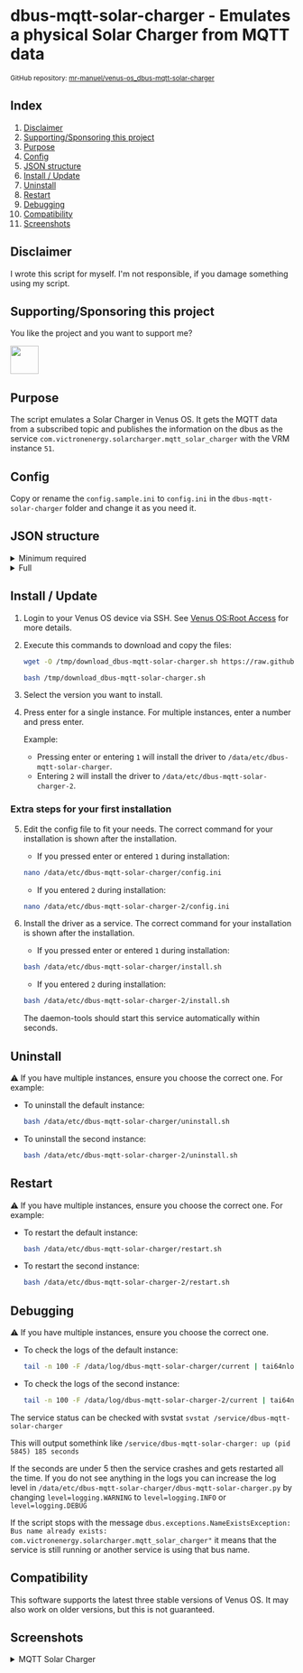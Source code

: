 # dbus-mqtt-solar-charger - Emulates a physical Solar Charger from MQTT data

<small>GitHub repository: [mr-manuel/venus-os_dbus-mqtt-solar-charger](https://github.com/mr-manuel/venus-os_dbus-mqtt-solar-charger)</small>

## Index

1. [Disclaimer](#disclaimer)
1. [Supporting/Sponsoring this project](#supportingsponsoring-this-project)
1. [Purpose](#purpose)
1. [Config](#config)
1. [JSON structure](#json-structure)
1. [Install / Update](#install--update)
1. [Uninstall](#uninstall)
1. [Restart](#restart)
1. [Debugging](#debugging)
1. [Compatibility](#compatibility)
1. [Screenshots](#screenshots)


## Disclaimer

I wrote this script for myself. I'm not responsible, if you damage something using my script.


## Supporting/Sponsoring this project

You like the project and you want to support me?

[<img src="https://github.md0.eu/uploads/donate-button.svg" height="50">](https://www.paypal.com/donate/?hosted_button_id=3NEVZBDM5KABW)


## Purpose

The script emulates a Solar Charger in Venus OS. It gets the MQTT data from a subscribed topic and publishes the information on the dbus as the service `com.victronenergy.solarcharger.mqtt_solar_charger` with the VRM instance `51`.


## Config

Copy or rename the `config.sample.ini` to `config.ini` in the `dbus-mqtt-solar-charger` folder and change it as you need it.


## JSON structure

<details><summary>Minimum required</summary>

Single MTTP tracker
```json
{
    "Pv": {
        "V": 60.0
    },
    "Yield": {
        "Power": 120.0
    },
    "Dc": {
        "0": {
            "Current": 10.0,
            "Voltage": 12.0
        }
    }
}
```

OR

Multiple MPPT tracker (min 2, max 4)
```json
{
    "Pv": {
        "0": {
            "V": 60.0,
            "P": 10.0
        },
        "1": {
            "V": 60.0,
            "P": 20.0
        },
        "2": {
            "V": 60.0,
            "P": 30.0
        },
        "3": {
            "V": 60.0,
            "P": 40.0
        }
    },
    "Dc": {
        "0": {
            "Voltage": 12.0,
            "Current": 8.33
        }
    }
}
```
</details>

<details><summary>Full</summary>

See [dbus](https://github.com/victronenergy/venus/wiki/dbus#solar-chargers) documentation for value description.

```json
{
    "Pv": {
        "0": {
            "V": 60.0,                           --> Float - Voltage of 1. MPPT tracker
            "P": 10.0                            --> Float - Power of 1. MPPT tracker
        },
        "1": {
            "V": 60.0,                           --> Float - Voltage of 2. MPPT tracker
            "P": 20.0                            --> Float - Power of 2. MPPT tracker
        },
        "2": {
            "V": 60.0,                           --> Float - Voltage of 3. MPPT tracker
            "P": 30.0                            --> Float - Power of 3. MPPT tracker
        },
        "3": {
            "V": 60.0,                           --> Float - Voltage of 4. MPPT tracker
            "P": 40.0                            --> Float - Power of 4. MPPT tracker
        }
    },
    "Yield": {
        "Power": 180,                            --> Float - Power of single MTTP tracker or sum of all trackers. Calculated in multiple MTTP tracker mode, if not set
        "User": 30,                              --> Int - kWh produced until reset
        "System": 30                             --> Int - kWh produced until now (lifetime)
    },
    "Dc": {
        "0": {
            "Current": 15,                       --> Float - Battery current
            "Voltage": 12                        --> Float - Battery voltage
        }
    },
    "Link": {
        "NetworkMode": "0x1",                    --> See dbus documentation
        "BatteryCurrent": 0.0,                   --> See dbus documentation
        "ChargeCurrent": 0.0,                    --> See dbus documentation
        "ChargeVoltage": 0.0,                    --> See dbus documentation
        "NetworkStatus": "0x04",                 --> See dbus documentation
        "TemperatureSense": 20.0,                --> See dbus documentation
        "TemperatureSenseActive": 0,             --> See dbus documentation
        "VoltageSense": 80.0,                    --> See dbus documentation
        "VoltageSenseActive": 0                  --> See dbus documentation
    },
    "Settings": {
        "BmsPresent": 0,                         --> See dbus documentation
        "ChargeCurrentLimit": 120.0              --> Float - Maximum charge current
    },
    "Load": {
        "State": 0,                              --> Int - Whether the load is on or of
        "I": 0.0                                 --> Float - Current from the load output
    },
    "ErrorCode": 0,                              --> See dbus documentation
    "State": 3,                                  --> See dbus documentation
    "Mode": 4,                                   --> 0 = On; 4 = Off
    "MppOperationMode": 2,                       --> 0 = Off; 1 = Voltage or Current limited; 2 = MPPT Tracker active
    "DeviceOffReason": "",                       --> See dbus documentation
    "Relay": {
        "0": {
            "State": 0                           --> See dbus documentation
        }
    },
    "History": {
        "Daily": {                               --> Daily history
            "0": {                               --> String - Today
                "Yield": 11,                     --> Float - kWh of today
                "Consumption": 22,               --> Int - kWh of today
                "MaxPower": 33,                  --> Float - Watt peak of today
                "MaxPvVoltage": 44,              --> Float - Volt peak of today
                "MinBatteryVoltage": 55,         --> Float - Min battery voltage of today
                "MaxBatteryVoltage": 66,         --> Float - Max battery voltage of today
                "MaxBatteryCurrent": 77,         --> Float - Max battery current of today
                "TimeInBulk": 3600,              --> Int - Seconds in bulk mode of today
                "TimeInAbsorption": 1800,        --> Int - Seconds in absorption mode of today
                "TimeInFloat": 900,              --> Int - Seconds in float mode of today
                "LastError1": 1,                 --> Int - Last error of today - See dbus documentation /ErrorCode
                "LastError2": 2,                 --> Int - Second last error of today - See dbus documentation /ErrorCode
                "LastError3": 3,                 --> Int - Thrid last error of today - See dbus documentation /ErrorCode
                "LastError4": 4,                 --> Int - Fourth last error of today - See dbus documentation /ErrorCode
                "Pv": {
                    "0": {                       --> MPPT tracker number 1
                        "Yield": 1,              --> Float - kWh of today for MPPT tracker 1
                        "MaxPower": 11,          --> Float - Watt peak of today for MPPT tracker 1
                        "MaxVoltage": 111        --> Float - Volt peak of today for MPPT tracker 1
                    },
                    "1": {                       --> MPPT tracker number 2
                        "Yield": 2,              --> Float - kWh of today for MPPT tracker 2
                        "MaxPower": 22,          --> Float - Watt peak of today for MPPT tracker 2
                        "MaxVoltage": 222        --> Float - Volt peak of today for MPPT tracker 2
                    },
                    "2": {                       --> MPPT tracker number 3
                        "Yield": 3,              --> Float - kWh of today for MPPT tracker 3
                        "MaxPower": 33,          --> Float - Watt peak of today for MPPT tracker 3
                        "MaxVoltage": 333        --> Float - Volt peak of today for MPPT tracker 3
                    },
                    "3": {                       --> MPPT tracker number 4
                        "Yield": 4,              --> Float - kWh of today for MPPT tracker 4
                        "MaxPower": 44,          --> Float - Watt peak of today for MPPT tracker 4
                        "MaxVoltage": 444        --> Float - Volt peak of today for MPPT tracker 4
                    }
                }
            },
            "1": {                               --> String - Yesterday
                "Yield": 11,                     --> Float - kWh of yesterday
                "Consumption": 22,               --> Int - kWh of yesterday
                "MaxPower": 33,                  --> Float - Watt peak of yesterday
                "MaxPvVoltage": 44,              --> Float - Volt peak of yesterday
                "MinBatteryVoltage": 55,         --> Float - Min battery voltage of yesterday
                "MaxBatteryVoltage": 66,         --> Float - Max battery voltage of yesterday
                "MaxBatteryCurrent": 77,         --> Float - Max battery current of yesterday
                "TimeInBulk": 3600,              --> Int - Seconds in bulk mode of yesterday
                "TimeInAbsorption": 1800,        --> Int - Seconds in absorption mode of yesterday
                "TimeInFloat": 900,              --> Int - Seconds in float mode of yesterday
                "LastError1": 1,                 --> Int - Last error of yesterday - See dbus documentation /ErrorCode
                "LastError2": 2,                 --> Int - Second last error of yesterday - See dbus documentation /ErrorCode
                "LastError3": 3,                 --> Int - Thrid last error of yesterday - See dbus documentation /ErrorCode
                "LastError4": 4,                 --> Int - Fourth last error of yesterday - See dbus documentation /ErrorCode
                "Pv": {
                    "0": {                       --> MPPT tracker number 1
                        "Yield": 1,              --> Float - kWh of yesterday for MPPT tracker 1
                        "MaxPower": 11,          --> Float - Watt peak of yesterday for MPPT tracker 1
                        "MaxVoltage": 111        --> Float - Volt peak of yesterday for MPPT tracker 1
                    },
                    "1": {                       --> MPPT tracker number 2
                        "Yield": 2,              --> Float - kWh of yesterday for MPPT tracker 2
                        "MaxPower": 22,          --> Float - Watt peak of yesterday for MPPT tracker 2
                        "MaxVoltage": 222        --> Float - Volt peak of yesterday for MPPT tracker 2
                    },
                    "2": {                       --> MPPT tracker number 3
                        "Yield": 3,              --> Float - kWh of yesterday for MPPT tracker 3
                        "MaxPower": 33,          --> Float - Watt peak of yesterday for MPPT tracker 3
                        "MaxVoltage": 333        --> Float - Volt peak of yesterday for MPPT tracker 3
                    },
                    "3": {                       --> MPPT tracker number 4
                        "Yield": 4,              --> Float - kWh of yesterday for MPPT tracker 4
                        "MaxPower": 44,          --> Float - Watt peak of yesterday for MPPT tracker 4
                        "MaxVoltage": 444        --> Float - Volt peak of yesterday for MPPT tracker 4
                    }
                }
            },
            "2": {                               --> String - 2 days ago (I do not recommend more than 30 days)
                "Yield": 11,                     --> Float - kWh of 2 days ago
                "Consumption": 22,               --> Int - kWh of 2 days ago
                "MaxPower": 33,                  --> Float - Watt peak of 2 days ago
                "MaxPvVoltage": 44,              --> Float - Volt peak of 2 days ago
                "MinBatteryVoltage": 55,         --> Float - Min battery voltage of 2 days ago
                "MaxBatteryVoltage": 66,         --> Float - Max battery voltage of 2 days ago
                "MaxBatteryCurrent": 77,         --> Float - Max battery current of 2 days ago
                "TimeInBulk": 3600,              --> Int - Seconds in bulk mode of 2 days ago
                "TimeInAbsorption": 1800,        --> Int - Seconds in absorption mode of 2 days ago
                "TimeInFloat": 900,              --> Int - Seconds in float mode of 2 days ago
                "LastError1": 1,                 --> Int - Last error of 2 days ago - See dbus documentation /ErrorCode
                "LastError2": 2,                 --> Int - Second last error of 2 days ago - See dbus documentation /ErrorCode
                "LastError3": 3,                 --> Int - Thrid last error of 2 days ago - See dbus documentation /ErrorCode
                "LastError4": 4,                 --> Int - Fourth last error of 2 days ago - See dbus documentation /ErrorCode
                "Pv": {
                    "0": {                       --> MPPT tracker number 1
                        "Yield": 1,              --> Float - kWh of 2 days ago for MPPT tracker 1
                        "MaxPower": 11,          --> Float - Watt peak of 2 days ago for MPPT tracker 1
                        "MaxVoltage": 111        --> Float - Volt peak of 2 days ago for MPPT tracker 1
                    },
                    "1": {                       --> MPPT tracker number 2
                        "Yield": 2,              --> Float - kWh of 2 days ago for MPPT tracker 2
                        "MaxPower": 22,          --> Float - Watt peak of 2 days ago for MPPT tracker 2
                        "MaxVoltage": 222        --> Float - Volt peak of 2 days ago for MPPT tracker 2
                    },
                    "2": {                       --> MPPT tracker number 3
                        "Yield": 3,              --> Float - kWh of 2 days ago for MPPT tracker 3
                        "MaxPower": 33,          --> Float - Watt peak of 2 days ago for MPPT tracker 3
                        "MaxVoltage": 333        --> Float - Volt peak of 2 days ago for MPPT tracker 3
                    },
                    "3": {                       --> MPPT tracker number 4
                        "Yield": 4,              --> Float - kWh of 2 days ago for MPPT tracker 4
                        "MaxPower": 44,          --> Float - Watt peak of 2 days ago for MPPT tracker 4
                        "MaxVoltage": 444        --> Float - Volt peak of 2 days ago for MPPT tracker 4
                    }
                }
            }
        },
        "Overall": {                             --> Lifetime history
            "DaysAvailable": 3,                  --> Fetched from config.ini from "history_days"
            "MaxPvVoltage": 44,                  --> Float - Max PV voltage in lifetime
            "MaxBatteryVoltage": 14,             --> Float - Max PV voltage in lifetime
            "MinBatteryVoltage": 11,             --> Float - Max PV voltage in lifetime
            "LastError1": 1,                     --> Int - Last error - See dbus documentation /ErrorCode
            "LastError2": 2,                     --> Int - Second last error - See dbus documentation /ErrorCode
            "LastError3": 3,                     --> Int - Thrid last error - See dbus documentation /ErrorCode
            "LastError4": 4                      --> Int - Fourth last error - See dbus documentation /ErrorCode
        }
    }
}
```
</details>


## Install / Update

1. Login to your Venus OS device via SSH. See [Venus OS:Root Access](https://www.victronenergy.com/live/ccgx:root_access#root_access) for more details.

2. Execute this commands to download and copy the files:

    ```bash
    wget -O /tmp/download_dbus-mqtt-solar-charger.sh https://raw.githubusercontent.com/mr-manuel/venus-os_dbus-mqtt-solar-charger/master/download.sh

    bash /tmp/download_dbus-mqtt-solar-charger.sh
    ```

3. Select the version you want to install.

4. Press enter for a single instance. For multiple instances, enter a number and press enter.

    Example:

    - Pressing enter or entering `1` will install the driver to `/data/etc/dbus-mqtt-solar-charger`.
    - Entering `2` will install the driver to `/data/etc/dbus-mqtt-solar-charger-2`.

### Extra steps for your first installation

5. Edit the config file to fit your needs. The correct command for your installation is shown after the installation.

    - If you pressed enter or entered `1` during installation:
    ```bash
    nano /data/etc/dbus-mqtt-solar-charger/config.ini
    ```

    - If you entered `2` during installation:
    ```bash
    nano /data/etc/dbus-mqtt-solar-charger-2/config.ini
    ```

6. Install the driver as a service. The correct command for your installation is shown after the installation.

    - If you pressed enter or entered `1` during installation:
    ```bash
    bash /data/etc/dbus-mqtt-solar-charger/install.sh
    ```

    - If you entered `2` during installation:
    ```bash
    bash /data/etc/dbus-mqtt-solar-charger-2/install.sh
    ```

    The daemon-tools should start this service automatically within seconds.

## Uninstall

⚠️ If you have multiple instances, ensure you choose the correct one. For example:

- To uninstall the default instance:
    ```bash
    bash /data/etc/dbus-mqtt-solar-charger/uninstall.sh
    ```

- To uninstall the second instance:
    ```bash
    bash /data/etc/dbus-mqtt-solar-charger-2/uninstall.sh
    ```

## Restart

⚠️ If you have multiple instances, ensure you choose the correct one. For example:

- To restart the default instance:
    ```bash
    bash /data/etc/dbus-mqtt-solar-charger/restart.sh
    ```

- To restart the second instance:
    ```bash
    bash /data/etc/dbus-mqtt-solar-charger-2/restart.sh
    ```

## Debugging

⚠️ If you have multiple instances, ensure you choose the correct one.

- To check the logs of the default instance:
    ```bash
    tail -n 100 -F /data/log/dbus-mqtt-solar-charger/current | tai64nlocal
    ```

- To check the logs of the second instance:
    ```bash
    tail -n 100 -F /data/log/dbus-mqtt-solar-charger-2/current | tai64nlocal
    ```

The service status can be checked with svstat `svstat /service/dbus-mqtt-solar-charger`

This will output somethink like `/service/dbus-mqtt-solar-charger: up (pid 5845) 185 seconds`

If the seconds are under 5 then the service crashes and gets restarted all the time. If you do not see anything in the logs you can increase the log level in `/data/etc/dbus-mqtt-solar-charger/dbus-mqtt-solar-charger.py` by changing `level=logging.WARNING` to `level=logging.INFO` or `level=logging.DEBUG`

If the script stops with the message `dbus.exceptions.NameExistsException: Bus name already exists: com.victronenergy.solarcharger.mqtt_solar_charger"` it means that the service is still running or another service is using that bus name.


## Compatibility

This software supports the latest three stable versions of Venus OS. It may also work on older versions, but this is not guaranteed.

## Screenshots

<details><summary>MQTT Solar Charger</summary>

![MQTT Solar Charger - pages](/screenshots/solar-charger_pages.png)
![MQTT Solar Charger - device list](/screenshots/solar-charger_device_list.png)
![MQTT Solar Charger - device list - mqtt solar-charger](/screenshots/solar-charger_device_list_mqtt-solar-charger_1.png)
![MQTT Solar Charger - device list - mqtt solar-charger](/screenshots/solar-charger_device_list_mqtt-solar-charger_2.png)
![MQTT Solar Charger - device list - mqtt solar-charger](/screenshots/solar-charger_device_list_mqtt-solar-charger_3.png)
![MQTT Solar Charger - device list - mqtt solar-charger](/screenshots/solar-charger_device_list_mqtt-solar-charger_4.png)
![MQTT Solar Charger - device list - mqtt solar-charger](/screenshots/solar-charger_device_list_mqtt-solar-charger_5.png)
![MQTT Solar Charger - device list - mqtt solar-charger](/screenshots/solar-charger_device_list_mqtt-solar-charger_6.png)
![MQTT Solar Charger - device list - mqtt solar-charger](/screenshots/solar-charger_device_list_mqtt-solar-charger_7.png)
![MQTT Solar Charger - device list - mqtt solar-charger](/screenshots/solar-charger_device_list_mqtt-solar-charger_8.png)
![MQTT Solar Charger - device list - mqtt solar-charger](/screenshots/solar-charger_device_list_mqtt-solar-charger_9.png)
![MQTT Solar Charger - device list - mqtt solar-charger](/screenshots/solar-charger_device_list_mqtt-solar-charger_10.png)
![MQTT Solar Charger - device list - mqtt solar-charger](/screenshots/solar-charger_device_list_mqtt-solar-charger_11.png)
![MQTT Solar Charger - device list - mqtt solar-charger](/screenshots/solar-charger_device_list_mqtt-solar-charger_12.png)
![MQTT Solar Charger - device list - mqtt solar-charger](/screenshots/solar-charger_device_list_mqtt-solar-charger_13.png)

</details>

